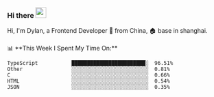 ### Hi there <img src="https://media.giphy.com/media/hvRJCLFzcasrR4ia7z/giphy.gif" width="25px">

<!-- ![visitors](https://visitor-badge.glitch.me/badge?page_id=dislfyer.dislfyer) --!>

Hi, I'm Dylan, a Frontend Developer 🚀 from China, 🏠 base in shanghai.
<br/>
<br/>

📊 **This Week I Spent My Time On:**


<!--START_SECTION:waka-->

```text
TypeScript           ████████████████████████░  96.51%
Other                ░░░░░░░░░░░░░░░░░░░░░░░░░  0.81%
C                    ░░░░░░░░░░░░░░░░░░░░░░░░░  0.66%
HTML                 ░░░░░░░░░░░░░░░░░░░░░░░░░  0.54%
JSON                 ░░░░░░░░░░░░░░░░░░░░░░░░░  0.35%
```

<!--END_SECTION:waka-->

<!--
**About Me:**
 -->
